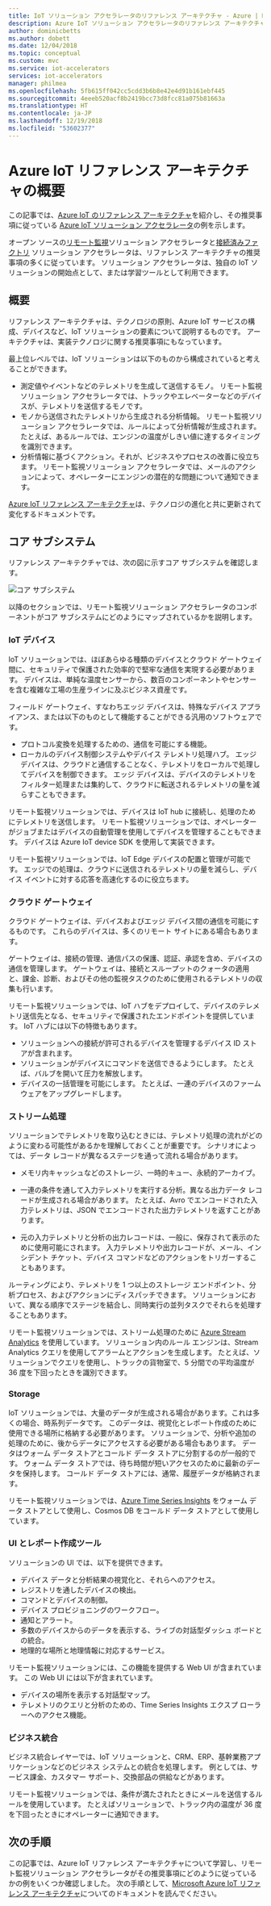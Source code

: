 ```yaml
---
title: IoT ソリューション アクセラレータのリファレンス アーキテクチャ - Azure | Microsoft Docs
description: Azure IoT ソリューション アクセラレータのリファレンス アーキテクチャについて説明します。 既存のソリューション アクセラレータは、このリファレンス アーキテクチャを活用しています。 独自にカスタム IoT ソリューションを構築するときにもリファレンス アーキテクチャを使用できます。
author: dominicbetts
ms.author: dobett
ms.date: 12/04/2018
ms.topic: conceptual
ms.custom: mvc
ms.service: iot-accelerators
services: iot-accelerators
manager: philmea
ms.openlocfilehash: 5fb615ff042cc5cdd3b6b8e42e4d91b161ebf445
ms.sourcegitcommit: 4eeeb520acf8b2419bcc73d8fcc81a075b81663a
ms.translationtype: HT
ms.contentlocale: ja-JP
ms.lasthandoff: 12/19/2018
ms.locfileid: "53602377"
---
```

# <a name="introduction-to-the-azure-iot-reference-architecture"></a>Azure IoT リファレンス アーキテクチャの概要

この記事では、[Azure IoT のリファレンス アーキテクチャ](https://aka.ms/iotrefarchitecture)を紹介し、その推奨事項に従っている [Azure IoT ソリューション アクセラレータ](about-iot-accelerators.md)の例を示します。

オープン ソースの[リモート監視](iot-accelerators-remote-monitoring-sample-walkthrough.md)ソリューション アクセラレータと[接続済みファクトリ](iot-accelerators-connected-factory-sample-walkthrough.md) ソリューション アクセラレータは、リファレンス アーキテクチャの推奨事項の多くに従っています。 ソリューション アクセラレータは、独自の IoT ソリューションの開始点として、または学習ツールとして利用できます。

## <a name="overview"></a>概要

リファレンス アーキテクチャは、テクノロジの原則、Azure IoT サービスの構成、デバイスなど、IoT ソリューションの要素について説明するものです。 アーキテクチャは、実装テクノロジに関する推奨事項にもなっています。

最上位レベルでは、IoT ソリューションは以下のものから構成されていると考えることができます。

* 測定値やイベントなどのテレメトリを生成して送信するモノ。 リモート監視ソリューション アクセラレータでは、トラックやエレベーターなどのデバイスが、テレメトリを送信するモノです。
* モノから送信されたテレメトリから生成される分析情報。 リモート監視ソリューション アクセラレータでは、ルールによって分析情報が生成されます。 たとえば、あるルールでは、エンジンの温度がしきい値に達するタイミングを識別できます。
* 分析情報に基づくアクション。それが、ビジネスやプロセスの改善に役立ちます。 リモート監視ソリューション アクセラレータでは、メールのアクションによって、オペレーターにエンジンの潜在的な問題について通知できます。

[Azure IoT リファレンス アーキテクチャ](https://aka.ms/iotrefarchitecture)は、テクノロジの進化と共に更新されて変化するドキュメントです。

## <a name="core-subsystems"></a>コア サブシステム

リファレンス アーキテクチャでは、次の図に示すコア サブシステムを確認します。

![コア サブシステム](media/iot-accelerators-architecture-overview/CoreSubsystems.png)

以降のセクションでは、リモート監視ソリューション アクセラレータのコンポーネントがコア サブシステムにどのようにマップされているかを説明します。

### <a name="iot-devices"></a>IoT デバイス

IoT ソリューションでは、ほぼあらゆる種類のデバイスとクラウド ゲートウェイ間に、セキュリティで保護された効率的で堅牢な通信を実現する必要があります。 デバイスは、単純な温度センサーから、数百のコンポーネントやセンサーを含む複雑な工場の生産ラインに及ぶビジネス資産です。

フィールド ゲートウェイ、すなわちエッジ デバイスは、特殊なデバイス アプライアンス、または以下のものとして機能することができる汎用のソフトウェアです。

* プロトコル変換を処理するための、通信を可能にする機能。
* ローカルのデバイス制御システムやデバイス テレメトリ処理ハブ。 エッジ デバイスは、クラウドと通信することなく、テレメトリをローカルで処理してデバイスを制御できます。 エッジ デバイスは、デバイスのテレメトリをフィルター処理または集約して、クラウドに転送されるテレメトリの量を減らすこともできます。

リモート監視ソリューションでは、デバイスは IoT hub に接続し、処理のためにテレメトリを送信します。 リモート監視ソリューションでは、オペレーターがジョブまたはデバイスの自動管理を使用してデバイスを管理することもできます。 デバイスは Azure IoT device SDK を使用して実装できます。

リモート監視ソリューションでは、IoT Edge デバイスの配置と管理が可能です。 エッジでの処理は、クラウドに送信されるテレメトリの量を減らし、デバイス イベントに対する応答を高速化するのに役立ちます。

### <a name="cloud-gateway"></a>クラウド ゲートウェイ

クラウド ゲートウェイは、デバイスおよびエッジ デバイス間の通信を可能にするものです。 これらのデバイスは、多くのリモート サイトにある場合もあります。

ゲートウェイは、接続の管理、通信パスの保護、認証、承認を含め、デバイスの通信を管理します。 ゲートウェイは、接続とスループットのクォータの適用と、課金、診断、およびその他の監視タスクのために使用されるテレメトリの収集も行います。

リモート監視ソリューションでは、IoT ハブをデプロイして、デバイスのテレメトリ送信先となる、セキュリティで保護されたエンドポイントを提供しています。 IoT ハブには以下の特徴もあります。

* ソリューションへの接続が許可されるデバイスを管理するデバイス ID ストアが含まれます。
* ソリューションがデバイスにコマンドを送信できるようにします。 たとえば、バルブを開いて圧力を解放します。
* デバイスの一括管理を可能にします。 たとえば、一連のデバイスのファームウェアをアップグレードします。

### <a name="stream-processing"></a>ストリーム処理

ソリューションでテレメトリを取り込むときには、テレメトリ処理の流れがどのように変わる可能性があるかを理解しておくことが重要です。 シナリオによっては、データ レコードが異なるステージを通って流れる場合があります。

* メモリ内キャッシュなどのストレージ、一時的キュー、永続的アーカイブ。

* 一連の条件を通して入力テレメトリを実行する分析。異なる出力データ レコードが生成される場合があります。 たとえば、Avro でエンコードされた入力テレメトリは、JSON でエンコードされた出力テレメトリを返すことがあります。

* 元の入力テレメトリと分析の出力レコードは、一般に、保存されて表示のために使用可能にされます。 入力テレメトリや出力レコードが、メール、インシデント チケット、デバイス コマンドなどのアクションをトリガーすることもあります。

ルーティングにより、テレメトリを 1 つ以上のストレージ エンドポイント、分析プロセス、およびアクションにディスパッチできます。 ソリューションにおいて、異なる順序でステージを結合し、同時実行の並列タスクでそれらを処理することもあります。

リモート監視ソリューションでは、ストリーム処理のために [Azure Stream Analytics](/azure/stream-analytics/) を使用しています。 ソリューション内のルール エンジンは、Stream Analytics クエリを使用してアラームとアクションを生成します。 たとえば、ソリューションでクエリを使用し、トラックの貨物室で、5 分間での平均温度が36 度を下回ったときを識別できます。

### <a name="storage"></a>Storage

IoT ソリューションでは、大量のデータが生成される場合があります。これは多くの場合、時系列データです。 このデータは、視覚化とレポート作成のために使用できる場所に格納する必要があります。 ソリューションで、分析や追加の処理のために、後からデータにアクセスする必要がある場合もあります。 データはウォーム データ ストアとコールド データ ストアに分割するのが一般的です。 ウォーム データ ストアでは、待ち時間が短いアクセスのために最新のデータを保持します。 コールド データ ストアには、通常、履歴データが格納されます。

リモート監視ソリューションでは、[Azure Time Series Insights](/azure/time-series-insights/) をウォーム データ ストアとして使用し、Cosmos DB をコールド データ ストアとして使用しています。

### <a name="ui-and-reporting-tools"></a>UI とレポート作成ツール

ソリューションの UI では、以下を提供できます。

* デバイス データと分析結果の視覚化と、それらへのアクセス。
* レジストリを通したデバイスの検出。
* コマンドとデバイスの制御。
* デバイス プロビジョニングのワークフロー。
* 通知とアラート。
* 多数のデバイスからのデータを表示する、ライブの対話型ダッシュ ボードとの統合。  
* 地理的な場所と地理情報に対応するサービス。

リモート監視ソリューションには、この機能を提供する Web UI が含まれています。 この Web UI には以下が含まれています。

* デバイスの場所を表示する対話型マップ。
* テレメトリのクエリと分析のための、Time Series Insights エクスプ ローラーへのアクセス機能。

### <a name="business-integration"></a>ビジネス統合

ビジネス統合レイヤーでは、IoT ソリューションと、CRM、ERP、基幹業務アプリケーションなどのビジネス システムとの統合を処理します。 例としては、サービス課金、カスタマー サポート、交換部品の供給などがあります。

リモート監視ソリューションでは、条件が満たされたときにメールを送信するルールを使用しています。 たとえばソリューションで、トラック内の温度が 36 度を下回ったときにオペレーターに通知できます。

## <a name="next-steps"></a>次の手順

この記事では、Azure IoT リファレンス アーキテクチャについて学習し、リモート監視ソリューション アクセラレータがその推奨事項にどのように従っているかの例をいくつか確認しました。 次の手順として、[Microsoft Azure IoT リファレンス アーキテクチャ](https://aka.ms/iotrefarchitecture)についてのドキュメントを読んでください。